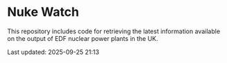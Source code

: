 # Nuke Watch

This repository includes code for retrieving the latest information available on the output of EDF nuclear power plants in the UK.

Last updated: 2025-09-25 21:13